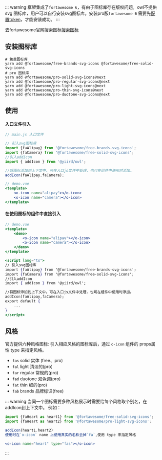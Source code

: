 ::: warning
框架集成了`fortawesome 6`，有由于图标库存在版权问题，owl不提供svg 图标库，用户可以自行安装svg图标库。安装pro版`fortawesome 6` 需要先[配置token](https://fontawesome.com/v6.0/docs/web/setup/packages#configure-access)，才能安装成功。
:::

去fortawesome官网搜索图标[搜索图标](https://fontawesome.com/v6.0/icons)

## 安装图标库

```shell
# 免费图标库
yarn add @fortawesome/free-brands-svg-icons @fortawesome/free-solid-svg-icons
# pro 图标库
yarn add @fortawesome/pro-solid-svg-icons@next
yarn add @fortawesome/pro-regular-svg-icons@next
yarn add @fortawesome/pro-light-svg-icons@next
yarn add @fortawesome/pro-thin-svg-icons@next
yarn add @fortawesome/pro-duotone-svg-icons@next
```

## 使用

#### 入口文件引入

```js
// main.js 入口文件

// 引入svg图标库
import {faAlipay} from '@fortawesome/free-brands-svg-icons';
import {faCamera} from '@fortawesome/free-solid-svg-icons';
//引入addIcon
import { addIcon } from '@yiird/owl';

//将图标添加到上下文中，可在入口js文件中处理，也可在组件中使用时添加。
addIcon(faAlipay,faCamera);
```

```jsx
// demo.vue
<template>
    <o-icon name="alipay"></o-icon>
    <o-icon name="camera"></o-icon>
</template>

```

#### 在使用图标的组件中直接引入

```jsx
// demo.vue
<template>
    <demo>
        <o-icon name="alipay"></o-icon>
        <o-icon name="camera"></o-icon>
    </demo>
</template>

<script lang="ts">
// 引入svg图标库
import {faAlipay} from '@fortawesome/free-brands-svg-icons';
import {faCamera} from '@fortawesome/free-solid-svg-icons';
//引入addIcon
import { addIcon } from '@yiird/owl';

//将图标添加到上下文中，可在入口js文件中处理，也可在组件中使用时添加。
addIcon(faAlipay,faCamera);
export default {
    ...
}
</script>
```

## 风格

官方提供六种风格图标: 引入相应风格的图标库后，通过 `o-icon` 组件的 props属性 type 来指定风格。

- `fas` solid 实体 (free、pro)
- `fal` light 清淡的(pro)
- `far` regular 常规的(pro)
- `fad` duotone 双色调(pro)
- `fat` thin 细的(pro)
- `fab` brands 品牌标识(free)

::: warning
当同一个图标需要多种风格展示时需要给每个风格取个别名，在addIcon到上下文中。
例如：
```jsx
import {faHeart as heart1} from '@fortawesome/free-solid-svg-icons';
import {faHeart as heart2} from '@fortawesome/pro-light-svg-icons';

addIcon(heart1,heart2)
使用时在`o-icon` name 上使用真实的名称去掉`fa`,使用 type 来指定风格

<o-icon name="heart" type="fas"></o-icon>
```
:::